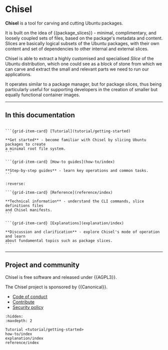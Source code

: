 # Chisel

**Chisel** is a tool for carving and cutting Ubuntu packages.

It is built on the idea of {{package_slices}} - minimal, complimentary, and
loosely coupled sets of files, based on the package's metadata and content.
Slices are basically logical subsets of the Ubuntu packages, with their own
content and set of dependencies to other internal and external slices.

Chisel is able to extract a highly customised and specialised _Slice_ of the
Ubuntu distribution, which one could see as a block of stone from which we can
carve and extract the small and relevant parts we need to run our applications.

It operates similar to a package manager, but for package slices, thus being
particularly useful for supporting developers in the creation of smaller but
equally functional container images.

---------

## In this documentation

````{grid} 1 1 2 2

```{grid-item-card} [Tutorial](tutorial/getting-started)

**Get started** - become familiar with Chisel by slicing Ubuntu packages to create
a minimal root file system.
```

```{grid-item-card} [How-to guides](how-to/index)

**Step-by-step guides** - learn key operations and common tasks.
```

````

````{grid} 1 1 2 2
:reverse:

```{grid-item-card} [Reference](reference/index)

**Technical information** - understand the CLI commands, slice definitions files
and Chisel manifests.
```

```{grid-item-card} [Explanations](explanation/index)

**Discussion and clarification** - explore Chisel's mode of operation and learn
about fundamental topics such as package slices.
```

````

---------

## Project and community

Chisel is free software and released under {{AGPL3}}.

The Chisel project is sponsored by {{Canonical}}.

- [Code of conduct](https://ubuntu.com/community/ethos/code-of-conduct)
- [Contribute](https://github.com/canonical/chisel)
- [Security policy](https://github.com/canonical/chisel/blob/main/SECURITY.md)


```{toctree}
:hidden:
:maxdepth: 2

Tutorial <tutorial/getting-started>
how-to/index
explanation/index
reference/index
```
